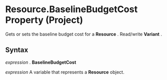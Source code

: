 
# Resource.BaselineBudgetCost Property (Project)

Gets or sets the baseline budget cost for a  **Resource** . Read/write **Variant** .


## Syntax

 _expression_ . **BaselineBudgetCost**

 _expression_ A variable that represents a **Resource** object.

